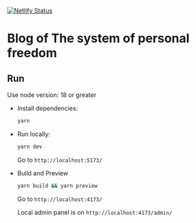 [![Netlify Status](https://api.netlify.com/api/v1/badges/18fe20b9-c449-4119-af07-6b3826eeacfd/deploy-status)](https://app.netlify.com/sites/sls-blog/deploys)

# Blog of The system of personal freedom

## Run

Use node version: 18 or greater

- Install dependencies:

  ```bash
  yarn
  ```

- Run locally:

  ```bash
  yarn dev
  ```

  Go to `http://localhost:5173/`

- Build and Preview

  ```bash
  yarn build && yarn preview
  ```

  Go to `http://localhost:4173/`

  Local admin panel is on `http://localhost:4173/admin/`
